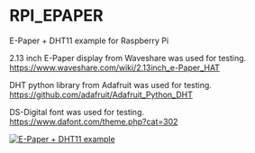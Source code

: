 # RPI_EPAPER
E-Paper + DHT11 example for Raspberry Pi<br>

2.13 inch E-Paper display from Waveshare was used for testing.<br>
https://www.waveshare.com/wiki/2.13inch_e-Paper_HAT<br>

DHT python library from Adafruit was used for testing.<br>
https://github.com/adafruit/Adafruit_Python_DHT<br>

DS-Digital font was used for testing.<br>
https://www.dafont.com/theme.php?cat=302

[![E-Paper + DHT11 example](https://i.ytimg.com/vi/AGEDpfl5ZCk/1.jpg?time=1535120085468)](https://youtu.be/AGEDpfl5ZCk)
